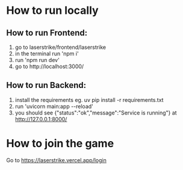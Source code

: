 # How to run locally 
## How to run Frontend:
1. go to laserstrike/frontend/laserstrike
2. in the terminal run 'npm i'
3. run 'npm run dev'
4. go to http://localhost:3000/

## How to run Backend:
1. install the requirements eg. uv pip install -r requirements.txt
2. run 'uvicorn main:app --reload'
3. you should see {"status":"ok","message":"Service is running"} at http://127.0.0.1:8000/

# How to join the game
Go to https://laserstrike.vercel.app/login
